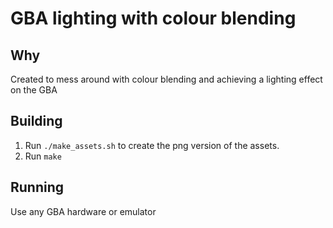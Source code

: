 # GBA lighting with colour blending

## Why
Created to mess around with colour blending and achieving a lighting effect on the GBA

## Building
1. Run `./make_assets.sh` to create the png version of the assets.
2. Run `make`

## Running
Use any GBA hardware or emulator

